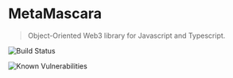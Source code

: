 MetaMascara
===========

> Object-Oriented Web3 library for Javascript and Typescript.

![Build Status](https://github.com/lcnvdl/metamascara/actions/workflows/ci.yml/badge.svg)

![Known Vulnerabilities](https://snyk.io/test/github/lcnvdl/metamaskara/badge.svg)
